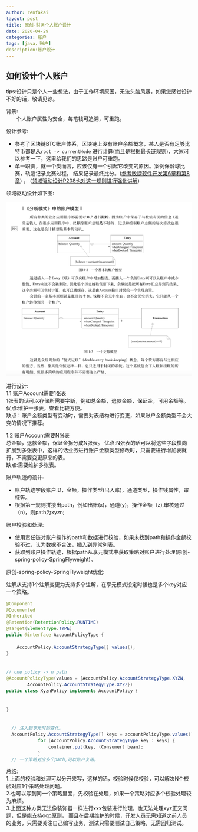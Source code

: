 ```yaml
---
author: renfakai
layout: post
title: 原创-财务个人账户设计
date: 2020-04-29
categories: 账户
tags: [java，账户]
description:账户设计 
---
```


## 如何设计个人账户
tips:设计只是个人一些想法，由于工作环境原因，无法头脑风暴，如果您感觉设计不好的话，敬请见谅。

背景:  
&nbsp;&nbsp;&nbsp;&nbsp;&nbsp;&nbsp; 个人账户属性为安全，每笔钱可追溯，可重跑。


设计参考:
* 参考了区块链BTC账户体系，区块链上没有账户余额概念，某人是否有足够比特币都是从`root -> currentNode` 
进行计算(而且是根据最长链规则)，大家可以参考一下，这里给我们的思路是账户可重跑。  
* 单一职责，就一个类而言，应该仅有一个引起它改变的原因。案例保龄球比赛，轨迹记录比赛过程，
结果记录最终比分。([参考敏捷软件开发第6章和第8章](https://book.douban.com/subject/1140457/)) ，
([领域驱动设计P208也对这一规则进行强化讲解](https://book.douban.com/subject/26819666/))       

领域驱动设计如下图:  

![avatar](/img/20200429/account.png) 

 
进行设计:     
1.1 账户Account需要1张表  
1张表的话可以存储所需要字断，例如总金额，退款金额，保证金，可用余额等。   
优点:维护一张表，查看比较方便。  
缺点：账户金额类型有变动时，需要对表结构进行变更，如果账户金额类型不会大变的情况下推荐。   

1.2  账户Account需要N张表   
总金额，退款金额，保证金拆分成N张表。 
优点:N张表的话可以将这些字段横向扩展到多张表中，这样的话业务进行账户金额类型修改时，只需要进行增加表就行，不需要变更原来的表。  
缺点:需要维护多张表。  

账户轨迹的设计:  
* 账户轨迹字段账户ID，金额，操作类型(出入账)，通道类型，操作钱属性，审核等。  
* 根据第一规则拼接出path，例如出账(x)，通道(y)，操作金额（z),审核通过（n)，则path为xyzn;  

账户校验和处理:  
* 使用责任链对账户操作的path和数据进行校验，如果未找到path和操作金额校验不过，认为数据不合法，插入到异常列表。  
* 获取到账户操作轨迹，根据path从享元模式中获取策略对账户进行处理(原创-spring-policy-SpringFlyweight)。  

原创-spring-policy-SpringFlyweight优化:  

注解从支持1个注解变更为支持多个注解，在享元模式设定时候也是多个key对应一个策略。

```java
@Component
@Documented
@Inherited
@Retention(RetentionPolicy.RUNTIME)
@Target(ElementType.TYPE)
public @interface AccountPolicyType {

    AccountPolicy.AccountStrategyType[] values();
}


// one policy -> n path
@AccountPolicyType(values = {AccountPolicy.AccountStrategyType.XYZN,
        AccountPolicy.AccountStrategyType.XYZZ})
public class XyznPolicy implements AccountPolicy {


}


  // 注入到享元时的变化。
  AccountPolicy.AccountStrategyType[] keys = accountPolicyType.values();
            for (AccountPolicy.AccountStrategyType key : keys) {
                container.put(key, (Consumer) bean);
            }
  // 一个策略对应多个path,可以账户复用。

```

总结:  
1.上面的校验和处理可以分开来写，这样的话，校验时候仅校验，可以解决N个校验对应1个策略处理问题。  
2.也可以写到同一个策略里面，先校验在处理，如果一个策略对应多个校验处理较为麻烦。  
3.上面这种方案无法像装饰器一样进行xxx包装进行处理，也无法处理xyz正交问题，但是能支持ocp原则，
而且在后期维护的时候，开发人员无需知道之前人员的业务，只需要关注自己编写业务，测试只需要测试自己策略，无需回归测试。  

   


















